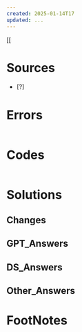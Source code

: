 ```yaml
---
created: 2025-01-14T17
updated: ...
---
```

[[


# Sources

- [?] 


# Errors
```bash

```

# Codes

```python

```


# Solutions

## Changes

## GPT_Answers


## DS_Answers


## Other_Answers



# FootNotes
